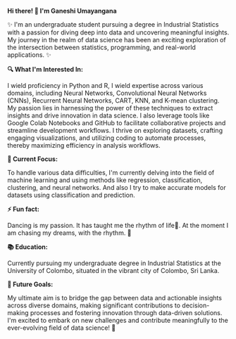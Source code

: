 


**Hi there! 👋 I'm Ganeshi Umayangana** 

✨ I'm an undergraduate student pursuing a degree in Industrial Statistics with a passion for diving deep into data and uncovering meaningful insights. 
My journey in the realm of data science has been an exciting exploration of the intersection between statistics, programming, and real-world applications. ✨ 


**🔍 What I'm Interested In:**

I wield proficiency in Python and R, I wield expertise across various domains, including Neural Networks, Convolutional Neural Networks (CNNs), Recurrent Neural Networks, CART, KNN, and K-mean clustering. 
My passion lies in harnessing the power of these techniques to extract insights and drive innovation in data science. I also leverage tools like Google Colab Notebooks and GitHub to facilitate collaborative projects and streamline development workflows. 
I thrive on exploring datasets, crafting engaging visualizations, and utilizing coding to automate processes, thereby maximizing efficiency in analysis workflows.

**🌱 Current Focus:**

To handle various data difficulties, I'm currently delving into the field of machine learning and using methods like regression, classification, clustering, and neural networks.
And also I try to make accurate models for datasets using classification and prediction.

**⚡ Fun fact:**

Dancing is my passion. It has taught me the rhythm of life💃. At the moment I am chasing my dreams, with the rhythm. 🌈

**📚 Education:**

Currently pursuing my undergraduate degree in Industrial Statistics at the University of Colombo, situated in the vibrant city of Colombo, Sri Lanka.

**🚀 Future Goals:**

My ultimate aim is to bridge the gap between data and actionable insights across diverse domains, making significant contributions to decision-making processes and fostering innovation through data-driven solutions.
I'm excited to embark on new challenges and contribute meaningfully to the ever-evolving field of data science! 🌟


